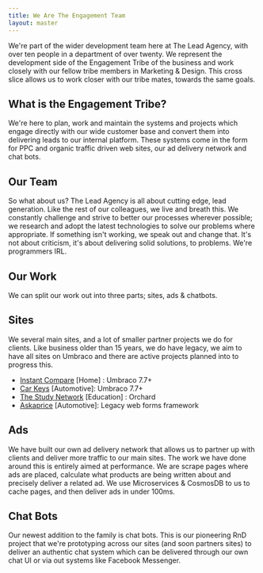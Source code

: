 ```yaml
---
title: We Are The Engagement Team
layout: master
---
```


We're part of the wider development team here at The Lead Agency, with over ten people in a department of over twenty. We represent the development side of the Engagement Tribe of the business and work closely with our fellow tribe members in Marketing & Design. This cross slice allows us to work closer with our tribe mates, towards the same goals.

## What is the Engagement Tribe?

We're here to plan, work and maintain the systems and projects which engage directly with our wide customer base and convert them into delivering leads to our internal platform. These systems come in the form for PPC and organic traffic driven web sites, our ad delivery network and chat bots.

## Our Team

So what about us? The Lead Agency is all about cutting edge, lead generation. Like the rest of our colleagues, we live and breath this. We constantly challenge and strive to better our processes wherever possible; we research and adopt the latest technologies to solve our problems where appropriate. If something isn't working, we speak out and change that. It's not about criticism, it's about delivering solid solutions, to problems. We're programmers IRL.

## Our Work

We can split our work out into three parts; sites, ads & chatbots.

## Sites

We several main sites, and a lot of smaller partner projects we do for clients. Like business older than 15 years, we do have legacy, we aim to have all sites on Umbraco and there are active projects planned into to progress this.

- [Instant Compare](https://www.instantcompare.co.uk/) [Home] : Umbraco 7.7+
- [Car Keys](https://carkeys.co.uk) [Automotive]: Umbraco 7.7+
- [The Study Network](https://www.thestudynetwork.com/) [Education] : Orchard
- [Askaprice](https://www.askaprice.com/) [Automotive]: Legacy web forms framework

## Ads

We have built our own ad delivery network that allows us to partner up with clients and deliver more traffic to our main sites. The work we have done around this is entirely aimed at performance. We are scrape pages where ads are placed, calculate what products are being written about and precisely deliver a related ad. We use Microservices & CosmosDB to us to cache pages, and then deliver ads in under 100ms.

## Chat Bots

Our newest addition to the family is chat bots. This is our pioneering RnD project that we're prototyping across our sites (and soon partners sites) to deliver an authentic chat system which can be delivered through our own chat UI or via out systems like Facebook Messenger.